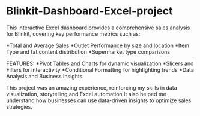 # Blinkit-Dashboard-Excel-project

This interactive Excel dashboard provides a comprehensive sales analysis for Blinkit, covering key performance metrics such as:

*Total and Average Sales
*Outlet Performance by size and location
*Item Type and fat content distribution
*Supermarket type comparisons

FEATURES:
*Pivot Tables and Charts for dynamic visualization
*Slicers and Filters for interactivity
*Conditional Formatting for highlighting trends
*Data Analysis and Business Insights

This project was an amazing experience, reinforcing my skills in data visualization, storytelling,and Excel automation.It also helped me understand how
businesses can use data-driven insights to optimize sales strategies.
